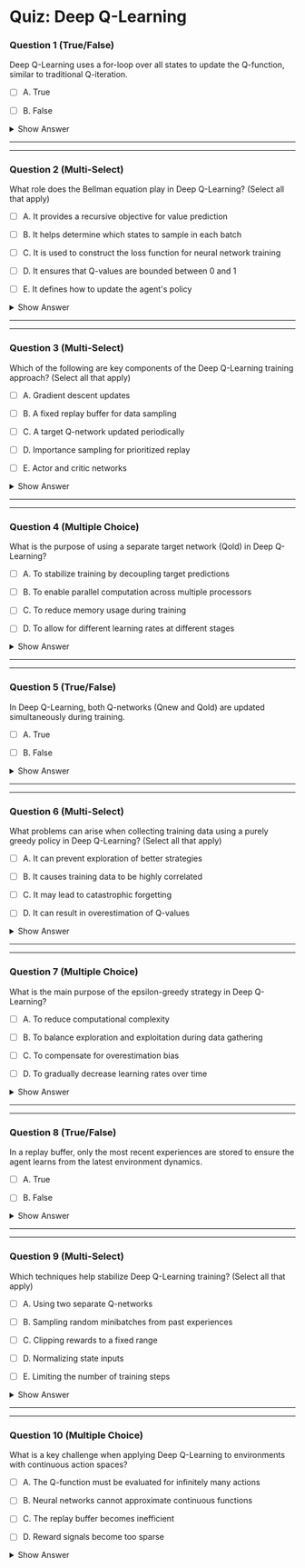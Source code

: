 # Quiz: Deep Q-Learning

### Question 1 (True/False)

Deep Q-Learning uses a for-loop over all states to update the Q-function, similar to traditional Q-iteration.

- [ ] A. True

- [ ] B. False

<details>
<summary>Show Answer</summary>
**Correct Answers:** B
Deep Q-Learning avoids full for-loops and instead uses function approximation and minibatches.

> "Instead of having a for loop over all states to update the Q-network, as was done in Q-iteration, we introduced a regression objective..."
</details>

---

---

### Question 2 (Multi-Select)

What role does the Bellman equation play in Deep Q-Learning? (Select all that apply)

- [ ] A. It provides a recursive objective for value prediction

- [ ] B. It helps determine which states to sample in each batch

- [ ] C. It is used to construct the loss function for neural network training

- [ ] D. It ensures that Q-values are bounded between 0 and 1

- [ ] E. It defines how to update the agent's policy

<details>
<summary>Show Answer</summary>
**Correct Answers:** A, C
The Bellman equation is used to generate Q-value targets recursively (A) and forms the basis of the loss function for training the Q-network (C). It doesn't determine which states to sample (B), doesn't bound Q-values between 0 and 1 (D), and doesn't directly define policy updates (E) - these happen through greedy action selection.

> "The update for our Q-network will again be inspired, by the recursive bellman optimality equation."
</details>

---

---

### Question 3 (Multi-Select)

Which of the following are key components of the Deep Q-Learning training approach? (Select all that apply)

- [ ] A. Gradient descent updates

- [ ] B. A fixed replay buffer for data sampling

- [ ] C. A target Q-network updated periodically

- [ ] D. Importance sampling for prioritized replay

- [ ] E. Actor and critic networks

<details>
<summary>Show Answer</summary>
**Correct Answers:** A, B, C
Training involves minibatch gradient descent (A), a replay buffer for sampling past experiences (B), and two networks (Qnew and Qold) with the target network updated periodically (C). Importance sampling for prioritized replay (D) is an extension but not part of the basic algorithm, and actor-critic networks (E) are used in other RL approaches.

> "We introduced a regression objective..."  
> "Two copies of the Q-network are maintained... Qold and Qnew..."  
> "Deep Q-learning employs an experience replay buffer..."
</details>

---

---

### Question 4 (Multiple Choice)

What is the purpose of using a separate target network (Qold) in Deep Q-Learning?

- [ ] A. To stabilize training by decoupling target predictions

- [ ] B. To enable parallel computation across multiple processors

- [ ] C. To reduce memory usage during training

- [ ] D. To allow for different learning rates at different stages

<details>
<summary>Show Answer</summary>
**Correct Answers:** A
Using a separate Qold network helps reduce instability in loss updates by keeping target values fixed while updating the main network. This decoupling prevents the "moving target" problem where both predictions and targets shift simultaneously.

> "Using a single Q-network, makes the loss minimization unstable... Instead, two copies... are maintained..."
</details>

---

---

### Question 5 (True/False)

In Deep Q-Learning, both Q-networks (Qnew and Qold) are updated simultaneously during training.

- [ ] A. True

- [ ] B. False

<details>
<summary>Show Answer</summary>
**Correct Answers:** B
Only the Qnew network is continuously updated through gradient descent. The Qold network is kept fixed for a number of iterations and then periodically updated with the weights from Qnew.

> "Qnew parameters are updated while preventing any update to the Qold parameters."
</details>

---

---

### Question 6 (Multi-Select)

What problems can arise when collecting training data using a purely greedy policy in Deep Q-Learning? (Select all that apply)

- [ ] A. It can prevent exploration of better strategies

- [ ] B. It causes training data to be highly correlated

- [ ] C. It may lead to catastrophic forgetting

- [ ] D. It can result in overestimation of Q-values

<details>
<summary>Show Answer</summary>
**Correct Answers:** A, B
Using a greedy data collection policy limits exploration of potentially better actions (A) and causes consecutive training samples to be highly correlated (B), which can harm neural network training. While catastrophic forgetting (C) and Q-value overestimation (D) are challenges in RL, they're not directly caused by greedy data collection.

> "...it will not have incentive to explore other less rewarding states..."  
> "The data... will be highly correlated with similar states, actions and rewards."
</details>

---

---

### Question 7 (Multiple Choice)

What is the main purpose of the epsilon-greedy strategy in Deep Q-Learning?

- [ ] A. To reduce computational complexity

- [ ] B. To balance exploration and exploitation during data gathering

- [ ] C. To compensate for overestimation bias

- [ ] D. To gradually decrease learning rates over time

<details>
<summary>Show Answer</summary>
**Correct Answers:** B
The epsilon-greedy strategy allows for occasional random action selection (exploration) while still leveraging the learned Q-values for maximizing rewards (exploitation). This balance is crucial for finding optimal policies.

> "...a random action is chosen with a typically small epsilon probability, and the greedy action is selected otherwise."
</details>

---

---

### Question 8 (True/False)

In a replay buffer, only the most recent experiences are stored to ensure the agent learns from the latest environment dynamics.

- [ ] A. True

- [ ] B. False

<details>
<summary>Show Answer</summary>
**Correct Answers:** B
Replay buffers store a mix of recent and older experiences, not just the most recent ones. While older experiences may eventually be discarded, the buffer maintains a diverse set of samples to reduce correlation between training examples.

> "The buffer is a finite size and older samples are discarded in favor of newer ones... to lower the correlation..."
</details>

---

---

### Question 9 (Multi-Select)

Which techniques help stabilize Deep Q-Learning training? (Select all that apply)

- [ ] A. Using two separate Q-networks

- [ ] B. Sampling random minibatches from past experiences

- [ ] C. Clipping rewards to a fixed range

- [ ] D. Normalizing state inputs

- [ ] E. Limiting the number of training steps

<details>
<summary>Show Answer</summary>
**Correct Answers:** A, B, C, D
Several techniques help stabilize training: using separate target and online networks (A), sampling random minibatches to break correlation (B), clipping rewards to manage scale (C), and normalizing inputs to improve neural network training (D). Limiting training steps (E) isn't typically used for stabilization.

> "Two copies of the Q-network are maintained... Qold and Qnew..."
> "...samples a random minibatch of size m from the replay buffer..."
> "Preprocessing is vital for the successful training of deep Q-learning agents."
</details>

---

---

### Question 10 (Multiple Choice)

What is a key challenge when applying Deep Q-Learning to environments with continuous action spaces?

- [ ] A. The Q-function must be evaluated for infinitely many actions

- [ ] B. Neural networks cannot approximate continuous functions

- [ ] C. The replay buffer becomes inefficient

- [ ] D. Reward signals become too sparse

<details>
<summary>Show Answer</summary>
**Correct Answers:** A
In continuous action spaces, finding the maximum Q-value requires evaluating infinitely many actions, which is computationally infeasible. This limitation makes basic Deep Q-Learning better suited for discrete action spaces.

> "If our action space is continuous, choosing the best action becomes an optimization problem in its own right, because the arg max step requires enumerating all possible actions."
</details>
